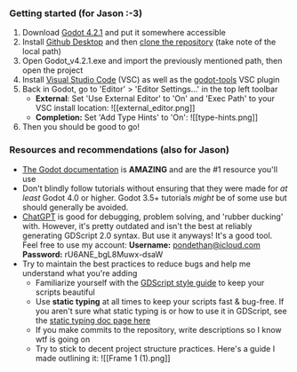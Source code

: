 ### Getting started (for Jason :-3)

1. Download [Godot 4.2.1](https://godotengine.org/download/windows/) and put it somewhere accessible
2. Install [Github Desktop](https://desktop.github.com/) and then [clone the repository](x-github-client://openRepo/https://github.com/fractalcounty/ChasersWorld) (take note of the local path)
3. Open Godot_v4.2.1.exe and import the previously mentioned path, then open the project
4. Install [Visual Studio Code](https://code.visualstudio.com/) (VSC) as well as the [godot-tools](https://marketplace.visualstudio.com/items?itemName=geequlim.godot-tools) VSC plugin
5. Back in Godot, go to 'Editor' > 'Editor Settings...' in the top left toolbar
	-  **External**: Set 'Use External Editor' to 'On' and 'Exec Path' to your VSC install location: ![[external_editor.png]]
	- **Completion:** Set 'Add Type Hints' to 'On':
	![[type-hints.png]]
6. Then you should be good to go!

### Resources and recommendations (also for Jason)
- [The Godot documentation](https://docs.godotengine.org/en/stable/index.html) is **AMAZING** and are the #1 resource you'll use
- Don't blindly follow tutorials without ensuring that they were made for *at least* Godot 4.0 or higher. Godot 3.5+ tutorials *might* be of some use but should generally be avoided.
- [ChatGPT](https://chat.openai.com/) is good for debugging, problem solving, and 'rubber ducking' with. However, it's pretty outdated and isn't the best at reliably generating GDScript 2.0 syntax. But use it anyways! It's a good tool. Feel free to use my account:
	**Username:** pondethan@icloud.com
	**Password:** rU6ANE_bgL8Muwx-dsaW
- Try to maintain the best practices to reduce bugs and help me understand what you're adding
	- Familiarize yourself with the [GDScript style guide](https://docs.godotengine.org/en/stable/tutorials/scripting/gdscript/gdscript_styleguide.html) to keep your scripts beautiful
	- Use **static typing** at all times to keep your scripts fast & bug-free. If you aren't sure what static typing is or how to use it in GDScript, see the [static typing doc page here](https://docs.godotengine.org/en/stable/tutorials/scripting/gdscript/static_typing.html)
	- If you make commits to the repository, write descriptions so I know wtf is going on
	- Try to stick to decent project structure practices. Here's a guide I made outlining it:
	![[Frame 1 (1).png]]